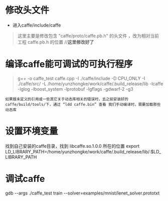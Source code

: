 # 修改头文件
* 进入caffe/include/caffe
> 这里主要是修改包含 "caffe/proto/caffe.pb.h" 的头文件 ，改为相对当前工程 caffe.pb.h 的位置 //**这里修改好了**

# 编译caffe能可调试的可执行程序
>g++ -o caffe_test caffe.cpp -I ./caffe/include -D CPU_ONLY -I ./caffe/src/ -L /home/yunzhongke/work/caffe/.build_release/lib -lcaffe -lglog -lboost_system -lprotobuf -lgflags -gdwarf-2 -g3

`如果报未定义的引用或一些其它关于动态库相关的错误时，去之前安装好的caffe/build/tools/下，通过 “ldd caffe.bin” 查看 我们手动编译时，需要加载那些动态库`

# 设置环境变量
找到自己安装的caffe目录，找到 libcaffe.so.1.0.0 所在的位置
export LD_LIBRARY_PATH=/home/yunzhongke/work/caffe/.build_release/lib/:$LD_LIBRARY_PATH 

# 调试caffe
gdb --args ./caffe_test train --solver=examples/mnist/lenet_solver.prototxt


